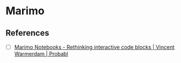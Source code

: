 # Marimo

## References
- [ ] [Marimo Notebooks - Rethinking interactive code blocks | Vincent Warmerdam | Probabl](https://www.youtube.com/watch?v=3E1ZMrsBGjw)
